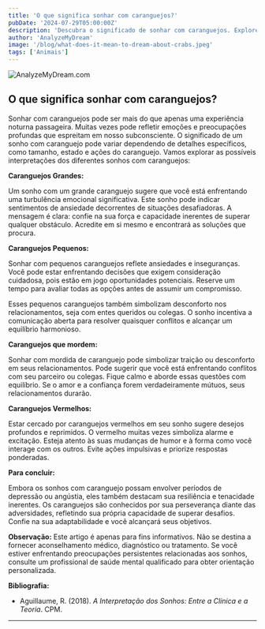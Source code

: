 ```yaml
---
title: 'O que significa sonhar com caranguejos?'
pubDate: '2024-07-29T05:00:00Z'
description: 'Descubra o significado de sonhar com caranguejos. Explore interpretações relacionadas a caranguejos grandes, caranguejos pequenos e muito mais.'
author: 'AnalyzeMyDream'
image: '/blog/what-does-it-mean-to-dream-about-crabs.jpeg'
tags: ['Animais']
---
```


![AnalyzeMyDream.com](/blog/what-does-it-mean-to-dream-about-crabs.jpeg)

## O que significa sonhar com caranguejos?

Sonhar com caranguejos pode ser mais do que apenas uma experiência noturna passageira. Muitas vezes pode refletir emoções e preocupações profundas que espreitam em nosso subconsciente. O significado de um sonho com caranguejo pode variar dependendo de detalhes específicos, como tamanho, estado e ações do caranguejo. Vamos explorar as possíveis interpretações dos diferentes sonhos com caranguejos:

**Caranguejos Grandes:**

Um sonho com um grande caranguejo sugere que você está enfrentando uma turbulência emocional significativa. Este sonho pode indicar sentimentos de ansiedade decorrentes de situações desafiadoras. A mensagem é clara: confie na sua força e capacidade inerentes de superar qualquer obstáculo. Acredite em si mesmo e encontrará as soluções que procura.

**Caranguejos Pequenos:**

Sonhar com pequenos caranguejos reflete ansiedades e inseguranças. Você pode estar enfrentando decisões que exigem consideração cuidadosa, pois estão em jogo oportunidades potenciais. Reserve um tempo para avaliar todas as opções antes de assumir um compromisso. 

Esses pequenos caranguejos também simbolizam desconforto nos relacionamentos, seja com entes queridos ou colegas.  O sonho incentiva a comunicação aberta para resolver quaisquer conflitos e alcançar um equilíbrio harmonioso.

**Caranguejos que mordem:**

Sonhar com mordida de caranguejo pode simbolizar traição ou desconforto em seus relacionamentos. Pode sugerir que você está enfrentando conflitos com seu parceiro ou colegas.  Fique calmo e aborde essas questões com equilíbrio.  Se o amor e a confiança forem verdadeiramente mútuos, seus relacionamentos durarão.

**Caranguejos Vermelhos:**

Estar cercado por caranguejos vermelhos em seu sonho sugere desejos profundos e reprimidos. O vermelho muitas vezes simboliza alarme e excitação. Esteja atento às suas mudanças de humor e à forma como você interage com os outros. Evite ações impulsivas e priorize respostas ponderadas.

**Para concluir:**

Embora os sonhos com caranguejo possam envolver períodos de depressão ou angústia, eles também destacam sua resiliência e tenacidade inerentes. Os caranguejos são conhecidos por sua perseverança diante das adversidades, refletindo sua própria capacidade de superar desafios. Confie na sua adaptabilidade e você alcançará seus objetivos.

**Observação:** Este artigo é apenas para fins informativos. Não se destina a fornecer aconselhamento médico, diagnóstico ou tratamento. Se você estiver enfrentando preocupações persistentes relacionadas aos sonhos, consulte um profissional de saúde mental qualificado para obter orientação personalizada.

**Bibliografia:**

- Aguillaume, R. (2018). *A Interpretação dos Sonhos: Entre a Clínica e a Teoria*. CPM.

---